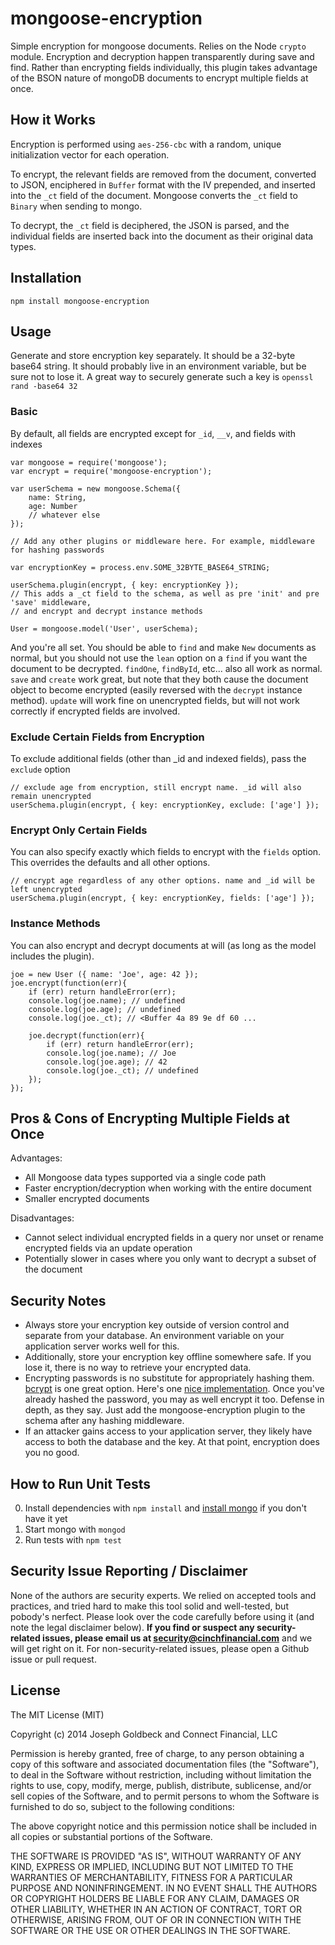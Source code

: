 mongoose-encryption
==================
Simple encryption for mongoose documents. Relies on the Node `crypto` module. Encryption and decryption happen transparently during save and find. Rather than encrypting fields individually, this plugin takes advantage of the BSON nature of mongoDB documents to encrypt multiple fields at once.


## How it Works

Encryption is performed using `aes-256-cbc` with a random, unique initialization vector for each operation.

To encrypt, the relevant fields are removed from the document, converted to JSON, enciphered in `Buffer` format with the IV prepended, and inserted into the `_ct` field of the document. Mongoose converts the `_ct` field to `Binary` when sending to mongo.

To decrypt, the `_ct` field is deciphered, the JSON is parsed, and the individual fields are inserted back into the document as their original data types.


## Installation

`npm install mongoose-encryption`


## Usage

Generate and store encryption key separately. It should be a 32-byte base64 string. It should probably live in an environment variable, but be sure not to lose it.
A great way to securely generate such a key is `openssl rand -base64 32`

### Basic

By default, all fields are encrypted except for `_id`, `__v`, and fields with indexes

```
var mongoose = require('mongoose');
var encrypt = require('mongoose-encryption');

var userSchema = new mongoose.Schema({
	name: String,
	age: Number
	// whatever else
});

// Add any other plugins or middleware here. For example, middleware for hashing passwords

var encryptionKey = process.env.SOME_32BYTE_BASE64_STRING;

userSchema.plugin(encrypt, { key: encryptionKey });
// This adds a _ct field to the schema, as well as pre 'init' and pre 'save' middleware,
// and encrypt and decrypt instance methods

User = mongoose.model('User', userSchema);
```

And you're all set. You should be able to `find` and make `New` documents as normal, but you should not use the `lean` option on a `find` if you want the document to be decrypted. `findOne`, `findById`, etc... also all work as normal. `save` and `create` work great, but note that they both cause the document object to become encrypted (easily reversed with the `decrypt` instance method). `update` will work fine on unencrypted fields, but will not work correctly if encrypted fields are involved.

### Exclude Certain Fields from Encryption

To exclude additional fields (other than _id and indexed fields), pass the `exclude` option

```
// exclude age from encryption, still encrypt name. _id will also remain unencrypted
userSchema.plugin(encrypt, { key: encryptionKey, exclude: ['age'] });
```

### Encrypt Only Certain Fields

You can also specify exactly which fields to encrypt with the `fields` option. This overrides the defaults and all other options.

```
// encrypt age regardless of any other options. name and _id will be left unencrypted
userSchema.plugin(encrypt, { key: encryptionKey, fields: ['age'] });
```

### Instance Methods

You can also encrypt and decrypt documents at will (as long as the model includes the plugin).

```
joe = new User ({ name: 'Joe', age: 42 });
joe.encrypt(function(err){
	if (err) return handleError(err);
	console.log(joe.name); // undefined
	console.log(joe.age); // undefined
	console.log(joe._ct); // <Buffer 4a 89 9e df 60 ...

	joe.decrypt(function(err){
		if (err) return handleError(err);
		console.log(joe.name); // Joe
		console.log(joe.age); // 42
		console.log(joe._ct); // undefined
	});
});
```

## Pros & Cons of Encrypting Multiple Fields at Once

Advantages:
- All Mongoose data types supported via a single code path
- Faster encryption/decryption when working with the entire document
- Smaller encrypted documents

Disadvantages:
- Cannot select individual encrypted fields in a query nor unset or rename encrypted fields via an update operation
- Potentially slower in cases where you only want to decrypt a subset of the document


## Security Notes

- Always store your encryption key outside of version control and separate from your database. An environment variable on your application server works well for this.
- Additionally, store your encryption key offline somewhere safe. If you lose it, there is no way to retrieve your encrypted data.
- Encrypting passwords is no substitute for appropriately hashing them. [bcrypt](https://github.com/ncb000gt/node.bcrypt.js) is one great option. Here's one [nice implementation](http://blog.mongodb.org/post/32866457221/password-authentication-with-mongoose-part-1). Once you've already hashed the password, you may as well encrypt it too. Defense in depth, as they say. Just add the mongoose-encryption plugin to the schema after any hashing middleware.
- If an attacker gains access to your application server, they likely have access to both the database and the key. At that point, encryption does you no good.


## How to Run Unit Tests

0. Install dependencies with `npm install` and [install mongo](http://docs.mongodb.org/manual/installation/) if you don't have it yet
1. Start mongo with `mongod`
2. Run tests with `npm test`


## Security Issue Reporting / Disclaimer

None of the authors are security experts. We relied on accepted tools and practices, and tried hard to make this tool solid and well-tested, but pobody's nerfect. Please look over the code carefully before using it (and note the legal disclaimer below). **If you find or suspect any security-related issues, please email us at security@cinchfinancial.com** and we will get right on it. For non-security-related issues, please open a Github issue or pull request.


## License

The MIT License (MIT)

Copyright (c) 2014 Joseph Goldbeck and Connect Financial, LLC

Permission is hereby granted, free of charge, to any person obtaining a copy
of this software and associated documentation files (the "Software"), to deal
in the Software without restriction, including without limitation the rights
to use, copy, modify, merge, publish, distribute, sublicense, and/or sell
copies of the Software, and to permit persons to whom the Software is
furnished to do so, subject to the following conditions:

The above copyright notice and this permission notice shall be included in all
copies or substantial portions of the Software.

THE SOFTWARE IS PROVIDED "AS IS", WITHOUT WARRANTY OF ANY KIND, EXPRESS OR
IMPLIED, INCLUDING BUT NOT LIMITED TO THE WARRANTIES OF MERCHANTABILITY,
FITNESS FOR A PARTICULAR PURPOSE AND NONINFRINGEMENT. IN NO EVENT SHALL THE
AUTHORS OR COPYRIGHT HOLDERS BE LIABLE FOR ANY CLAIM, DAMAGES OR OTHER
LIABILITY, WHETHER IN AN ACTION OF CONTRACT, TORT OR OTHERWISE, ARISING FROM,
OUT OF OR IN CONNECTION WITH THE SOFTWARE OR THE USE OR OTHER DEALINGS IN THE
SOFTWARE.
